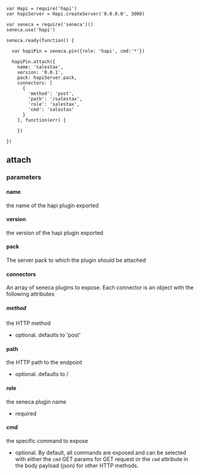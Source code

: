 
```

var Hapi = require('hapi')
var hapiServer = Hapi.createServer('0.0.0.0', 3000)

var seneca = require('seneca')()
seneca.use('hapi')

seneca.ready(function() {

  var hapiPin = seneca.pin({role: 'hapi', cmd:'*'})

  hapiPin.attach({
    name: 'salestax',
    version: '0.0.1',
    pack: hapiServer.pack,
    connectors: [
      {
        'method': 'post',
        'path': '/salestax',
        'role': 'salestax',
        'cmd': 'salestax'
      }
    ], function(err) {

    })

})
```


## attach

### parameters

#### name
the name of the hapi plugin exported

#### version
the version of the hapi plugin exported

#### pack
The server pack to which the plugin should be attached

#### connectors

An array of seneca plugins to expose. Each connector is an object with the following attributes

##### method

the HTTP method

- optional. defaults to 'post'

#### path
the HTTP path to the endpoint

- optional. defaults to /<role>

#### role

the seneca plugin name

- required

#### cmd

the specific command to expose

- optional. By default, all commands are exposed and can be selected with either the ```cmd``` GET params for GET
request or the ```cmd``` attribute in the body payload (json) for other HTTP methods.
